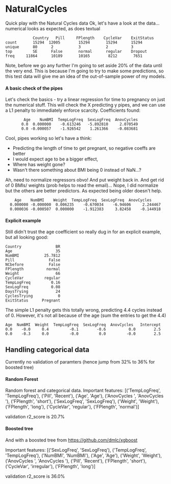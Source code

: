 # NaturalCycles
Quick play with the Natural Cycles data Ok, let's have a look at the data... 
numerical looks as expected, as does textual

                Country   Pill     FPlength    CycleVar    ExitStatus
    count       15294  12005        15294       15294      15294
    unique      80      2           3           2          3
    top         SE      False       normal      regular    Dropout
    freq     11864      10189       10165        8212       7651

Note, before we go any further I'm going to set aside 20% of the data until the very end.
This is because I'm going to try to make some predictions, so this test data will give me 
an idea of the out-of-sample power of my models.

#### A basic check of the pipes

Let's check the basics - try a linear regression for time to pregnancy on just 
the numerical stuff. This will check the X predicting y pipes, and we can use a L1 
penalty to immediately enforce scarcity. Coefficients found:

            Age    NumBMI  TempLogFreq  SexLogFreq  AnovCycles 
           0.0  0.000000    -0.613246   -5.892810     2.070549
           0.0 -0.000057    -1.926542    1.261366    -0.083681

Cool, pipes working so let's have a think: 
* Predicting the length of time to get pregnant, so negative coeffs are better
* I would expect age to be a bigger effect,
* Where has weight gone?
* Wasn't there something about BMI being 0 instead of NaN...?

Ah, need to normalize regressors obvo! And put weight back in. And get rid of 0 BMIs/ weights
(prob helps to read the email)... Nope, I did normalize but the others are better predictors.
As expected being older doesn't help.

        Age    NumBMI    Weight  TempLogFreq  SexLogFreq  AnovCycles 
      0.000000 -0.000000  0.006235    -0.670034    -6.94606     2.244467
      0.000036 -0.000507  0.000000    -1.912383     3.82458    -0.144918
      
#### Explicit example

Still didn't trust the age coefficient so really dug in for an explicit example, but all 
looking good:

    Country               BR
    Age                   35
    NumBMI           25.7812
    Pill               False
    NCbefore           False
    FPlength          normal
    Weight                66
    CycleVar         regular
    TempLogFreq         0.16
    SexLogFreq          0.08
    DaysTrying            24
    CyclesTrying           0
    ExitStatus      Pregnant

The simple L1 penalty gets this totally wrong, predicting 4.4 cycles instead of 0. However, 
it's not all because of the age (sum the entries to get the 4.4)

    Age  NumBMI  Weight  TempLogFreq  SexLogFreq  AnovCycles   Intercept
    0.0    -0.0     0.4         -0.1        -0.6          0.0        2.5
    0.0    -0.3     0.0         -0.0         0.0         -0.0        2.5

## Handling categorical data
Currently no validation of paramters (hence jump from 32% to 36% for boosted tree)

#### Random Forest
Random forest and categorical data. Important features:
[('TempLogFreq', 'TempLogFreq'), ('Pill', 'Recent'), ('Age', 'Age'), ('AnovCycles ', 'AnovCycles '), ('FPlength', 'short'), ('SexLogFreq', 'SexLogFreq'), ('Weight', 'Weight'), ('FPlength', 'long'), ('CycleVar', 'regular'), ('FPlength', 'normal')]

validation r2_score is 20.7%

#### Boosted tree
And with a boosted tree from https://github.com/dmlc/xgboost

Important features:
[('SexLogFreq', 'SexLogFreq'), ('TempLogFreq', 'TempLogFreq'), ('NumBMI', 'NumBMI'), ('Age', 'Age'), ('Weight', 'Weight'), ('AnovCycles ', 'AnovCycles '), ('Pill', 'Recent'), ('FPlength', 'short'), ('CycleVar', 'irregular'), ('FPlength', 'long')]

validation r2_score is 36.0%




    